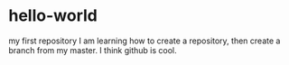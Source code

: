 # hello-world
my first repository
I am learning how to create a repository, then create a branch from my master. I think github is cool. 
